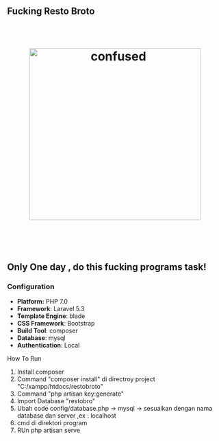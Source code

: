 ## Fucking Resto Broto

<h1 align="center">
	<br>
	<img width="400" src="http://i.giphy.com/xT9GEN48ygdJFm2Yh2.gif" alt="confused">
	<br>
	<br>
	<br>
</h1>

<h2>Only One day , do this fucking programs task! </h2>

### Configuration
- **Platform:** PHP 7.0
- **Framework**: Laravel 5.3
- **Template Engine**: blade
- **CSS Framework**: Bootstrap
- **Build Tool**: composer
- **Database**: mysql
- **Authentication**: Local

How To Run

1. Install composer
2. Command "composer install" di directroy project "C:/xampp/htdocs/restobroto"
3. Command "php artisan key:generate"
4. Import Database "restobro"
5. Ubah code config/database.php  -> mysql -> sesuaikan dengan nama database dan server ,ex : localhost 
6. cmd di direktori program 
7. RUn php artisan serve

